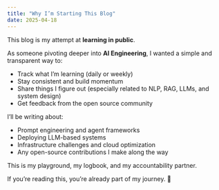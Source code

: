 ```yaml
---
title: "Why I’m Starting This Blog"
date: 2025-04-18
---
```


This blog is my attempt at **learning in public**.

As someone pivoting deeper into **AI Engineering**, I wanted a simple and transparent way to:
- Track what I’m learning (daily or weekly)
- Stay consistent and build momentum
- Share things I figure out (especially related to NLP, RAG, LLMs, and system design)
- Get feedback from the open source community

I’ll be writing about:
- Prompt engineering and agent frameworks
- Deploying LLM-based systems
- Infrastructure challenges and cloud optimization
- Any open-source contributions I make along the way

This is my playground, my logbook, and my accountability partner.

If you’re reading this, you’re already part of my journey. 🚀
